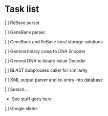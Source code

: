 # Task list

[ ] ReBase parser

[ ] GeneBank parser

[ ] GeneBank and ReBase local storage solutions

[ ] General binary value to DNA Encoder

[ ] General DNA to binary value Decoder

[ ] BLAST Subprocess caller for similarity

[ ] XML output parser and re-entry into database

[ ] Search...
 - Sub stuff goes here

[ ] Google slides
